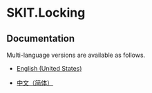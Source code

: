 # SKIT.Locking

## Documentation

Multi-language versions are available as follows.

* [English (United States)](./docs/en-US/README.md)

* [中文（简体）](./docs/zh-CN/README.md)